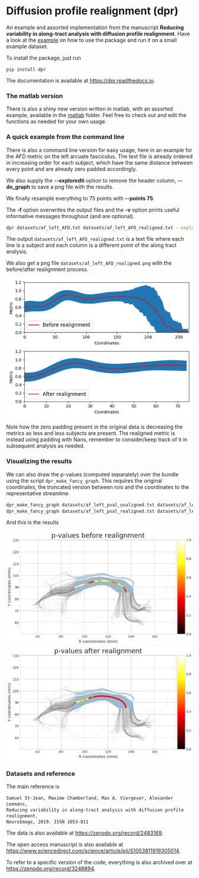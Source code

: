# Diffusion profile realignment (dpr)

An example and assorted implementation from the manuscript **Reducing variability in along-tract analysis with diffusion profile realignment**.
Have a look at the [example](example.ipynb) on how to use the package and run it on a small example dataset.

To install the package, just run
~~~
pip install dpr
~~~

The documentation is available at https://dpr.readthedocs.io.

### The matlab version

There is also a shiny new version written in matlab, with an assorted example, available in the [matlab](matlab) folder.
Feel free to check out and edit the functions as needed for your own usage.

### A quick example from the command line

There is also a command line version for easy usage, here in an example for the AFD metric on the left arcuate fasciculus.
The text file is already ordered in increasing order for each subject, which have the same distance between every point and are already zero padded accordingly.

We also supply the **--exploredti** option to remove the header column, **--do_graph** to save a png file with the results.

We finally resample everything to 75 points with **--points 75**.

The **-f** option overwrites the output files and the **-v** option prints useful informative messages throughout (and are optional).

~~~bash
dpr datasets/af_left_AFD.txt datasets/af_left_AFD_realigned.txt --exploredti --do_graph -f -v --points 75
~~~

The output ```datasets/af_left_AFD_realigned.txt``` is a text file where each line is a subject and each column is a different point of the along tract analysis.

We also get a png file ```datasets/af_left_AFD_realigned.png``` with the before/after realignment process.

![](datasets/af_left_AFD_realigned.png)

Note how the zero padding present in the original data is decreasing the metrics as less and less subjects are present.
The realigned metric is instead using padding with Nans, remember to consider/keep track of it in subsequent analysis as needed.

### Visualizing the results

We can also draw the p-values (computed separately) over the bundle using the script ```dpr_make_fancy_graph```.
This requires the original coordinates, the truncated version between rois and the coordinates to the representative streamline.

~~~bash
dpr_make_fancy_graph datasets/af_left_pval_unaligned.txt datasets/af_left_coordinates.txt datasets/af_left_truncated_coordinates.txt datasets/af_left_average_coordinates.txt 0,2 pvals_unaligned.png --title 'p-values before realignment' -f
dpr_make_fancy_graph datasets/af_left_pval_realigned.txt datasets/af_left_coordinates.txt datasets/af_left_truncated_coordinates.txt datasets/af_left_average_coordinates.txt 0,2 pvals_realigned.png -f
~~~

And this is the results

![](datasets/pvals_unaligned.png)
![](datasets/pvals_realigned.png)

### Datasets and reference

The main reference is

~~~
Samuel St-Jean, Maxime Chamberland, Max A. Viergever, Alexander Leemans,
Reducing variability in along-tract analysis with diffusion profile realignment,
NeuroImage, 2019. ISSN 1053-811
~~~

The data is also available at https://zenodo.org/record/2483169.

The open access manuscript is also available at https://www.sciencedirect.com/science/article/pii/S1053811919305014.

To refer to a specific version of the code, everything is also archived over at https://zenodo.org/record/3248894.
